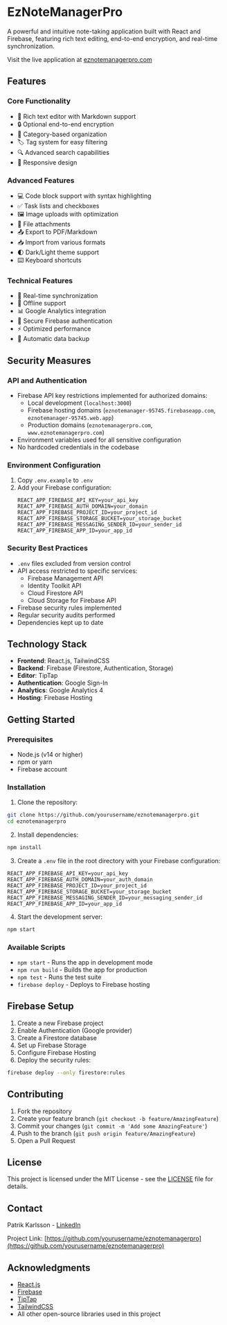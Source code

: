 # EzNoteManagerPro

A powerful and intuitive note-taking application built with React and Firebase, featuring rich text editing, end-to-end encryption, and real-time synchronization.

Visit the live application at [eznotemanagerpro.com](https://eznotemanagerpro.com)

## Features

### Core Functionality
- 📝 Rich text editor with Markdown support
- 🔒 Optional end-to-end encryption
- 📁 Category-based organization
- 🏷️ Tag system for easy filtering
- 🔍 Advanced search capabilities
- 📱 Responsive design

### Advanced Features
- 💻 Code block support with syntax highlighting
- ✅ Task lists and checkboxes
- 🖼️ Image uploads with optimization
- 📎 File attachments
- 📤 Export to PDF/Markdown
- 📥 Import from various formats
- 🌓 Dark/Light theme support
- ⌨️ Keyboard shortcuts

### Technical Features
- 🔄 Real-time synchronization
- 🔌 Offline support
- 📊 Google Analytics integration
- 🔐 Secure Firebase authentication
- ⚡ Optimized performance
- 💾 Automatic data backup

## Security Measures

### API and Authentication
- Firebase API key restrictions implemented for authorized domains:
  - Local development (`localhost:3000`)
  - Firebase hosting domains (`eznotemanager-95745.firebaseapp.com`, `eznotemanager-95745.web.app`)
  - Production domains (`eznotemanagerpro.com`, `www.eznotemanagerpro.com`)
- Environment variables used for all sensitive configuration
- No hardcoded credentials in the codebase

### Environment Configuration
1. Copy `.env.example` to `.env`
2. Add your Firebase configuration:
   ```
   REACT_APP_FIREBASE_API_KEY=your_api_key
   REACT_APP_FIREBASE_AUTH_DOMAIN=your_domain
   REACT_APP_FIREBASE_PROJECT_ID=your_project_id
   REACT_APP_FIREBASE_STORAGE_BUCKET=your_storage_bucket
   REACT_APP_FIREBASE_MESSAGING_SENDER_ID=your_sender_id
   REACT_APP_FIREBASE_APP_ID=your_app_id
   ```

### Security Best Practices
- `.env` files excluded from version control
- API access restricted to specific services:
  - Firebase Management API
  - Identity Toolkit API
  - Cloud Firestore API
  - Cloud Storage for Firebase API
- Firebase security rules implemented
- Regular security audits performed
- Dependencies kept up to date

## Technology Stack

- **Frontend**: React.js, TailwindCSS
- **Backend**: Firebase (Firestore, Authentication, Storage)
- **Editor**: TipTap
- **Authentication**: Google Sign-In
- **Analytics**: Google Analytics 4
- **Hosting**: Firebase Hosting

## Getting Started

### Prerequisites
- Node.js (v14 or higher)
- npm or yarn
- Firebase account

### Installation

1. Clone the repository:
```bash
git clone https://github.com/yourusername/eznotemanagerpro.git
cd eznotemanagerpro
```

2. Install dependencies:
```bash
npm install
```

3. Create a `.env` file in the root directory with your Firebase configuration:
```env
REACT_APP_FIREBASE_API_KEY=your_api_key
REACT_APP_FIREBASE_AUTH_DOMAIN=your_auth_domain
REACT_APP_FIREBASE_PROJECT_ID=your_project_id
REACT_APP_FIREBASE_STORAGE_BUCKET=your_storage_bucket
REACT_APP_FIREBASE_MESSAGING_SENDER_ID=your_messaging_sender_id
REACT_APP_FIREBASE_APP_ID=your_app_id
```

4. Start the development server:
```bash
npm start
```

### Available Scripts

- `npm start` - Runs the app in development mode
- `npm run build` - Builds the app for production
- `npm test` - Runs the test suite
- `firebase deploy` - Deploys to Firebase hosting

## Firebase Setup

1. Create a new Firebase project
2. Enable Authentication (Google provider)
3. Create a Firestore database
4. Set up Firebase Storage
5. Configure Firebase Hosting
6. Deploy the security rules:
```bash
firebase deploy --only firestore:rules
```

## Contributing

1. Fork the repository
2. Create your feature branch (`git checkout -b feature/AmazingFeature`)
3. Commit your changes (`git commit -m 'Add some AmazingFeature'`)
4. Push to the branch (`git push origin feature/AmazingFeature`)
5. Open a Pull Request

## License

This project is licensed under the MIT License - see the [LICENSE](LICENSE) file for details.

## Contact

Patrik Karlsson - [LinkedIn](https://www.linkedin.com/in/patrik-karlsson-808b5855/)

Project Link: [https://github.com/yourusername/eznotemanagerpro](https://github.com/yourusername/eznotemanagerpro)

## Acknowledgments

- [React.js](https://reactjs.org/)
- [Firebase](https://firebase.google.com/)
- [TipTap](https://tiptap.dev/)
- [TailwindCSS](https://tailwindcss.com/)
- All other open-source libraries used in this project
